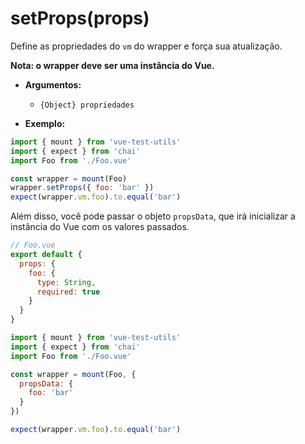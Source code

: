 # setProps(props)

Define as propriedades do `vm` do wrapper e força sua atualização.

**Nota: o wrapper deve ser uma instância do Vue.**

- **Argumentos:**
  - `{Object} propriedades`

- **Exemplo:**

```js
import { mount } from 'vue-test-utils'
import { expect } from 'chai'
import Foo from './Foo.vue'

const wrapper = mount(Foo)
wrapper.setProps({ foo: 'bar' })
expect(wrapper.vm.foo).to.equal('bar')
```

Além disso, você pode passar o objeto `propsData`, que irá inicializar a instância do Vue com os valores passados.

``` js
// Foo.vue
export default {
  props: {
    foo: {
      type: String,
      required: true
    }
  }
}
```

``` js
import { mount } from 'vue-test-utils'
import { expect } from 'chai'
import Foo from './Foo.vue'

const wrapper = mount(Foo, {
  propsData: {
    foo: 'bar'
  }
})

expect(wrapper.vm.foo).to.equal('bar')
```
